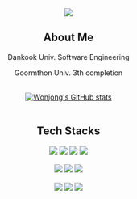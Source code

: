 <div align="center">
  <img src="https://capsule-render.vercel.app/api?type=waving&color=0:9796f0,100:fbc7d4&height=240&section=header&text=Jowonjong's%20Git%20Hub&fontSize=50&fontAlignY=30&animation=fadeIn&desc=To%20become%20a%20better%20developer.&descAlignY=48&descAlign=62&fontColor=FFFFFF" />
</div> 

<div align="center">
  <h2>About Me</h2>
    <p>Dankook Univ. Software Engineering</p>
    <p>Goormthon Univ. 3th completion</p>
</div>
</br>

<div align="center">
  <a href="https://github.com/circlepaper/github-readme-stats">
    <img src="https://github-readme-stats.vercel.app/api?username=circlepaper" alt="Wonjong's GitHub stats" />
  </a>
</div>
</br>

<div align="center">
  <h2>Tech Stacks</h2>
</div>

<div align="center">  
  <img src="https://img.shields.io/badge/JavaScript-F7DF1E?style=flat&logo=javascript&logoColor=white" /> 
  <img src="https://img.shields.io/badge/React-61DAFB?style=flat&logo=React&logoColor=white" />
  <img src="https://img.shields.io/badge/HTML5-E34F26?style=flat&logo=HTML5&logoColor=white" />
  <img src="https://img.shields.io/badge/CSS3-1572B6?style=flat&logo=CSS3&logoColor=white" />
</div>
</br>

<div align="center">
  <img src="https://img.shields.io/badge/GitHub-181717?style=flat&logo=GitHub&logoColor=white" /> 
  <img src="https://img.shields.io/badge/Spring-6DB33F?style=flat&logo=Spring&logoColor=white" />  
  <img src="https://img.shields.io/badge/MySQL-4479A1?style=flat&logo=MySQL&logoColor=white" />
</div>
</br>

<div align="center">
  <img src="https://img.shields.io/badge/Java-007396?style=flat&logo=Java&logoColor=white" /> 
  <img src="https://img.shields.io/badge/Python-3776AB?style=flat&logo=Python&logoColor=white" />
  <img src="https://img.shields.io/badge/C-A8B9CC?style=flat&logo=C&logoColor=white" />
</div>
</br>
